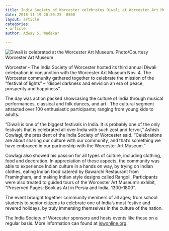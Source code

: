 ```yaml
---
title: India Society of Worcester celebrates Diwali at Worcester Art Museum
date: 2018-11-19 20:50:25 -0500
layout: article
categories:
- article
author: Adway S. Wadekar

---
```

![](https://www.communityadvocate.com/wp-content/uploads/R-Diwali-at-WAM-rs.jpg "Diwali is celebrated at the Worcester Art Museum. Photo/Courtesy Worcester Art Museum")

Worcester – The India Society of Worcester hosted its third annual Diwali celebration in conjunction with the Worcester Art Museum Nov. 4. The Worcester community gathered together to celebrate the mission of the “festival of lights” – “dispel darkness and envision an era of peace, prosperity and happiness”.

The day was action packed showcasing the culture of India through musical performances, classical and folk dances, and art.  The cultural segment attracted over 100 enthusiastic participants; ranging from young kids to adults.

“Diwali is one of the biggest festivals in India. It is probably one of the only festivals that is celebrated all over India with such zest and fervor,” Ashish Cowlagi, the president of the India Society of Worcester said. “Celebrations are about sharing our culture with our community, and that’s something we have embraced in our partnership with the Worcester Art Museum.”

Cowlagi also showed his passion for all types of culture, including clothing, food and decoration. In appreciation of these aspects, the community was able to experience Indian culture in a hands on way, by trying on Indian clothes, eating Indian food catered by Bawarchi Restaurant from Framingham, and making Indian style designs called Rangoli. Participants were also treated to guided tours of the Worcester Art Museum’s exhibit, “Preserved Pages: Book as Art in Persia and India, 1300–1800”.

The event brought together community members of all ages; from school students to senior citizens to celebrate one of India’s most festive and revered holidays, by truly immersing themselves in the culture of the nation.

The India Society of Worcester sponsors and hosts events like these on a regular basis. More information can found at [iswonline.org](https://na01.safelinks.protection.outlook.com/?url=https%3A%2F%2Fiswonline.org&data=02%7C01%7Cswapna.gokhale%40uconn.edu%7C568d6bdabfdf4da6293e08d6439350de%7C17f1a87e2a254eaab9df9d439034b080%7C0%7C0%7C636770697329532032&sdata=t3393ZsCoSKw2w3z3gwKLOZnoV7E1cWNxAVo7ATFgbA%3D&reserved=0).
